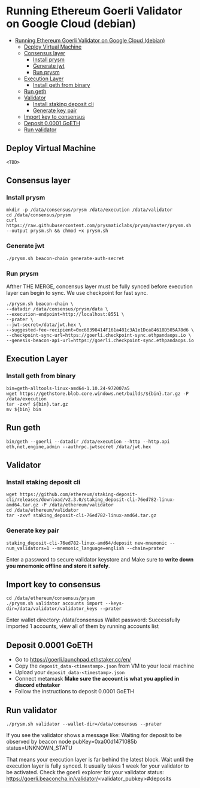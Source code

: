 # Running Ethereum Goerli Validator on Google Cloud (debian)
- [Running Ethereum Goerli Validator on Google Cloud (debian)](#running-ethereum-goerli-validator-on-google-cloud-debian)
  - [Deploy Virtual Machine](#deploy-virtual-machine)
  - [Consensus layer](#consensus-layer)
    - [Install prysm](#install-prysm)
    - [Generate jwt](#generate-jwt)
    - [Run prysm](#run-prysm)
  - [Execution Layer](#execution-layer)
    - [Install geth from binary](#install-geth-from-binary)
  - [Run geth](#run-geth)
  - [Validator](#validator)
    - [Install staking deposit cli](#install-staking-deposit-cli)
    - [Generate key pair](#generate-key-pair)
  - [Import key to consensus](#import-key-to-consensus)
  - [Deposit 0.0001 GoETH](#deposit-00001-goeth)
  - [Run validator](#run-validator)

## Deploy Virtual Machine
`<TBD>`

## Consensus layer
### Install prysm
```shell
mkdir -p /data/consensus/prysm /data/execution /data/validator
cd /data/consensus/prysm
curl https://raw.githubusercontent.com/prysmaticlabs/prysm/master/prysm.sh --output prysm.sh && chmod +x prysm.sh
```

### Generate jwt
```shell
./prysm.sh beacon-chain generate-auth-secret
```

### Run prysm
Afther THE MERGE, concensus layer must be fully synced before execution layer can begin to sync. We use checkpoint for fast sync.
```shell
./prysm.sh beacon-chain \
--datadir /data/consensus/prysm/data \
--execution-endpoint=http://localhost:8551 \
--prater \
--jwt-secret=/data/jwt.hex \
--suggested-fee-recipient=0xc68398414F161a481c3A1e1Dca84618D505A78d6 \
--checkpoint-sync-url=https://goerli.checkpoint-sync.ethpandaops.io \
--genesis-beacon-api-url=https://goerli.checkpoint-sync.ethpandaops.io
```

## Execution Layer
### Install geth from binary
```shell
bin=geth-alltools-linux-amd64-1.10.24-972007a5
wget https://gethstore.blob.core.windows.net/builds/${bin}.tar.gz -P /data/execution
tar -zxvf ${bin}.tar.gz
mv ${bin} bin
```

## Run geth
```shell
bin/geth --goerli --datadir /data/execution --http --http.api eth,net,engine,admin --authrpc.jwtsecret /data/jwt.hex
```

## Validator
### Install staking deposit cli
```shell
wget https://github.com/ethereum/staking-deposit-cli/releases/download/v2.3.0/staking_deposit-cli-76ed782-linux-amd64.tar.gz -P /data/ethereum/validator
cd /data/ethereum/validator
tar -zxvf staking_deposit-cli-76ed782-linux-amd64.tar.gz
```

### Generate key pair
```shell
staking_deposit-cli-76ed782-linux-amd64/deposit new-mnemonic --num_validators=1 --mnemonic_language=english --chain=prater
```

Enter a password to secure validator keystore and Make sure to **write down you mnemonic offline and store it safely**.

## Import key to consensus
```shell
cd /data/ethereum/consensus/prysm
./prysm.sh validator accounts import --keys-dir=/data/validator/validator_keys --prater
```

Enter wallet directory: /data/consensus
Wallet password: 
Successfully imported 1 accounts, view all of them by running accounts list


## Deposit 0.0001 GoETH
- Go to https://goerli.launchpad.ethstaker.cc/en/
- Copy the `deposit_data-<timestamp>.json` from VM to your local machine
- Upload your `deposit_data-<timestamp>.json`
- Connect metamask
**Make sure the account is what you applied in discord ethstaker**
- Follow the instructions to deposit 0.0001 GoETH

## Run validator
```shell
./prysm.sh validator --wallet-dir=/data/consensus --prater
```

If you see the validator shows a message like:
Waiting for deposit to be observed by beacon node pubKey=0xa00d1471085b status=UNKNOWN_STATU

That means your execution layer is far behind the latest block. Wait until the execution layer is fully synced.
It usually takes 1 week for your validator to be activated. Check the goerli explorer for your validator status: https://goerli.beaconcha.in/validator/<validator_pubkey>#deposits
